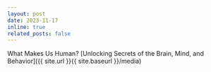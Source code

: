 ```yaml
---
layout: post
date: 2023-11-17
inline: true
related_posts: false
---
```


What Makes Us Human? [Unlocking Secrets of the Brain, Mind, and Behavior]({{ site.url }}{{ site.baseurl }}/media)